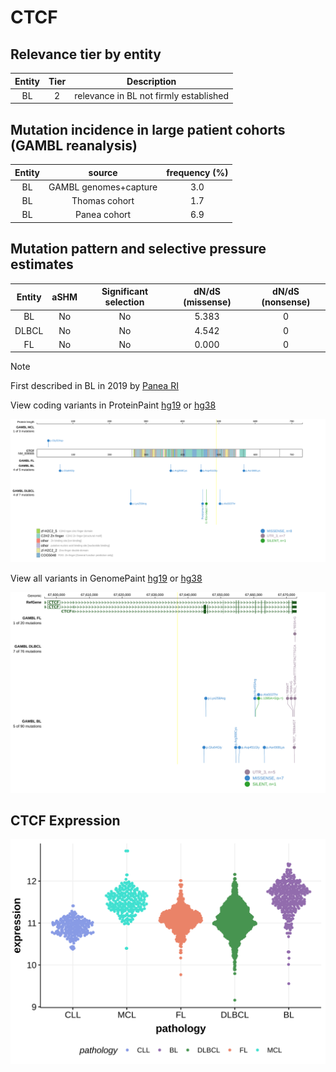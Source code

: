 # CTCF

## Relevance tier by entity

|Entity|Tier|Description                           |
|:------:|:----:|--------------------------------------|
|BL    |2   |relevance in BL not firmly established|

## Mutation incidence in large patient cohorts (GAMBL reanalysis)

|Entity|source               |frequency (%)|
|:------:|:---------------------:|:-------------:|
|BL    |GAMBL genomes+capture|3.0          |
|BL    |Thomas cohort        |1.7          |
|BL    |Panea cohort         |6.9          |

## Mutation pattern and selective pressure estimates

|Entity|aSHM|Significant selection|dN/dS (missense)|dN/dS (nonsense)|
|:------:|:----:|:---------------------:|:----------------:|:----------------:|
|BL    |No  |No                   |5.383           |0               |
|DLBCL |No  |No                   |4.542           |0               |
|FL    |No  |No                   |0.000           |0               |


> [!NOTE]
> First described in BL in 2019 by [Panea RI](https://pubmed.ncbi.nlm.nih.gov/31558468)


View coding variants in ProteinPaint [hg19](https://morinlab.github.io/LLMPP/GAMBL/CTCF_protein.html)  or [hg38](https://morinlab.github.io/LLMPP/GAMBL/CTCF_protein_hg38.html)

![image](images/proteinpaint/CTCF_NM_006565.svg)

View all variants in GenomePaint [hg19](https://morinlab.github.io/LLMPP/GAMBL/CTCF.html)  or [hg38](https://morinlab.github.io/LLMPP/GAMBL/CTCF_hg38.html)

![image](images/proteinpaint/CTCF.svg)
## CTCF Expression
![image](images/gene_expression/CTCF_by_pathology.svg)
